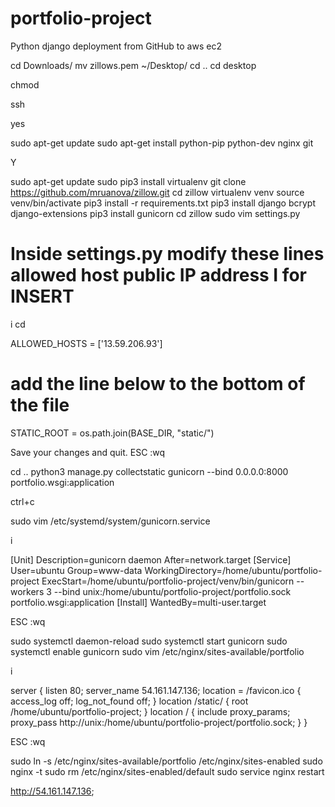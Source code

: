 # portfolio-project

Python django deployment from GitHub to aws ec2

cd Downloads/
mv zillows.pem ~/Desktop/
cd ..
cd desktop

chmod

ssh

yes

sudo apt-get update
sudo apt-get install python-pip python-dev nginx git

Y

sudo apt-get update
sudo pip3 install virtualenv
git clone https://github.com/mruanova/zillow.git
cd zillow
virtualenv venv
source venv/bin/activate
pip3 install -r requirements.txt
pip3 install django bcrypt django-extensions
pip3 install gunicorn
cd zillow
sudo vim settings.py


# Inside settings.py modify these lines allowed host public IP address I for INSERT

i
cd 

ALLOWED_HOSTS = ['13.59.206.93']

# add the line below to the bottom of the file

STATIC_ROOT = os.path.join(BASE_DIR, "static/")

Save your changes and quit. ESC :wq

cd .. 
python3 manage.py collectstatic
gunicorn --bind 0.0.0.0:8000 portfolio.wsgi:application

ctrl+c

sudo vim /etc/systemd/system/gunicorn.service

i

[Unit]
Description=gunicorn daemon
After=network.target
[Service]
User=ubuntu
Group=www-data
WorkingDirectory=/home/ubuntu/portfolio-project
ExecStart=/home/ubuntu/portfolio-project/venv/bin/gunicorn --workers 3 --bind unix:/home/ubuntu/portfolio-project/portfolio.sock portfolio.wsgi:application
[Install]
WantedBy=multi-user.target

ESC :wq

sudo systemctl daemon-reload
sudo systemctl start gunicorn
sudo systemctl enable gunicorn
sudo vim /etc/nginx/sites-available/portfolio

i

server {
  listen 80;
  server_name 54.161.147.136;
  location = /favicon.ico { access_log off; log_not_found off; }
  location /static/ {
      root /home/ubuntu/portfolio-project;
  }
  location / {
      include proxy_params;
      proxy_pass http://unix:/home/ubuntu/portfolio-project/portfolio.sock;
  }
}

ESC :wq

sudo ln -s /etc/nginx/sites-available/portfolio /etc/nginx/sites-enabled
sudo nginx -t
sudo rm /etc/nginx/sites-enabled/default
sudo service nginx restart

http://54.161.147.136;
